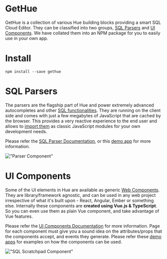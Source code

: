 # GetHue
GetHue is a collection of various Hue building blocks providing a smart SQL Cloud Editor. They can be classified into two groups, [SQL Parsers](#sql-parsers) and [UI Components](#ui-components). We have collated them into an NPM package for you to easily use in your own app.

# Install

    npm install --save gethue

# SQL Parsers

The parsers are the flagship part of Hue and power extremely advanced autocompletes and other [SQL functionalities](https://docs.gethue.com/user/querying/#autocomplete). They are running on the client side and comes with just a few megabytes of JavaScript that are cached by the browser. This provides a very reactive experience to the end user and allows to [import them](https://docs.gethue.com/developer/parsers#using-hue-parsers-in-your-project) as classic JavaScript modules for your own development needs.

Please refer the [SQL Parser Documentation](https://docs.gethue.com/developer/development/#sql-parsers), or this [demo app](https://github.com/cloudera/hue/tree/master/tools/examples/api/hue_dep) for more information.

!["Parser Component"](https://cdn.gethue.com/uploads/2020/07/parser_component.png)

# UI Components

Some of the UI elements in Hue are available as generic [Web Components](https://developer.mozilla.org/en-US/docs/Web/Web_Components). They are library/framework agnostic, and can be used in any web project irrespective of what it's built upon - React, Angular, Ember or something else. Internally these components are **created using Vue.js & TypeScript**. So you can even use them as plain Vue component, and take advantage of Vue features.

Please refer the [UI Components Documentation](https://docs.gethue.com/developer/components/) for more information. Page for each component must give you a sound idea on the attributes/props that the components accept, and events they generate. Please refer these [demo apps](https://github.com/cloudera/hue/tree/master/tools/examples/components) for examples on how the components can be used.

!["SQL Scratchpad Component"](https://cdn.gethue.com/uploads/2020/02/quick-query-component.jpg)

